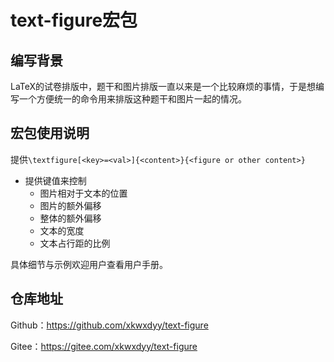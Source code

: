 # text-figure宏包

## 编写背景

LaTeX的试卷排版中，题干和图片排版一直以来是一个比较麻烦的事情，于是想编写一个方便统一的命令用来排版这种题干和图片一起的情况。

## 宏包使用说明

提供`\textfigure[<key>=<val>]{<content>}{<figure or other content>}`

- 提供键值来控制
  - 图片相对于文本的位置
  - 图片的额外偏移
  - 整体的额外偏移
  - 文本的宽度
  - 文本占行距的比例

具体细节与示例欢迎用户查看用户手册。

## 仓库地址

Github：https://github.com/xkwxdyy/text-figure

Gitee：https://gitee.com/xkwxdyy/text-figure

